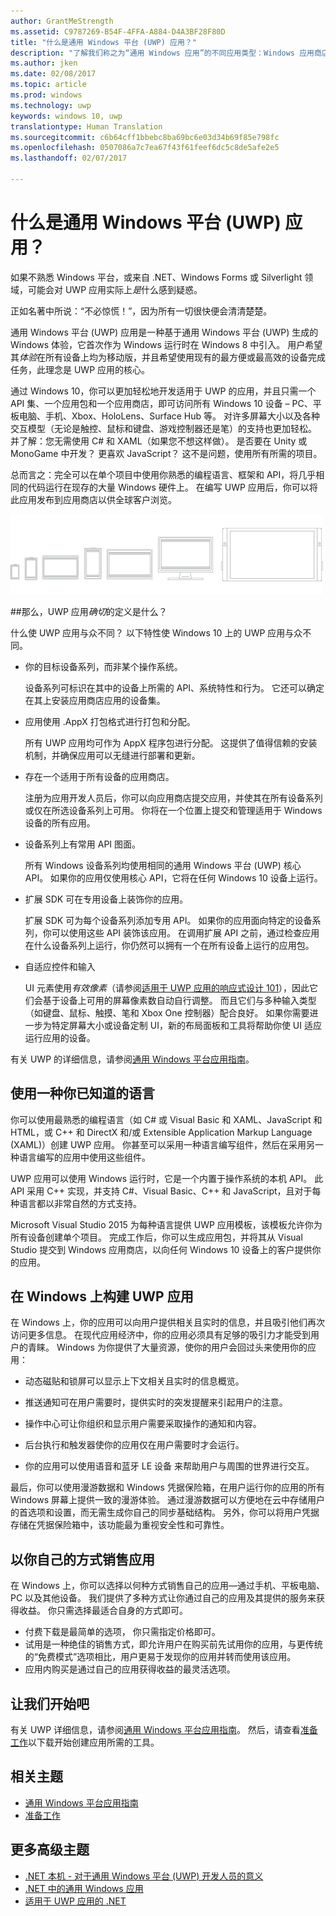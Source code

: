 ```yaml
---
author: GrantMeStrength
ms.assetid: C9787269-B54F-4FFA-A884-D4A3BF28F80D
title: "什么是通用 Windows 平台 (UWP) 应用？"
description: "了解我们称之为“通用 Windows 应用”的不同应用类型：Windows 应用商店应用、Windows Phone 应用商店应用和 Windows 运行时应用。"
ms.author: jken
ms.date: 02/08/2017
ms.topic: article
ms.prod: windows
ms.technology: uwp
keywords: windows 10, uwp
translationtype: Human Translation
ms.sourcegitcommit: c6b64cff1bbebc8ba69bc6e03d34b69f85e798fc
ms.openlocfilehash: 0507086a7c7ea67f43f61feef6dc5c8de5afe2e5
ms.lasthandoff: 02/07/2017

---
```


# <a name="whats-a-universal-windows-platform-uwp-app"></a>什么是通用 Windows 平台 (UWP) 应用？

如果不熟悉 Windows 平台，或来自 .NET、Windows Forms 或 Silverlight 领域，可能会对 UWP 应用实际上*是*什么感到疑惑。 

正如名著中所说：“不必惊慌！”，因为所有一切很快便会清清楚楚。 

通用 Windows 平台 (UWP) 应用是一种基于通用 Windows 平台 (UWP) 生成的 Windows 体验，它首次作为 Windows 运行时在 Windows 8 中引入。 用户希望其*体验*在所有设备上均为移动版，并且希望使用现有的最方便或最高效的设备完成任务，此理念是 UWP 应用的核心。

通过 Windows 10，你可以更加轻松地开发适用于 UWP 的应用，并且只需一个 API 集、一个应用包和一个应用商店，即可访问所有 Windows 10 设备 – PC、平板电脑、手机、Xbox、HoloLens、Surface Hub 等。 对许多屏幕大小以及各种交互模型（无论是触控、鼠标和键盘、游戏控制器还是笔）的支持也更加轻松。 并了解：您无需使用 C# 和 XAML（如果您不想这样做）。 是否要在 Unity 或 MonoGame 中开发？ 更喜欢 JavaScript？ 这不是问题，使用所有所需的项目。

总而言之：完全可以在单个项目中使用你熟悉的编程语言、框架和 API，将几乎相同的代码运行在现存的大量 Windows 硬件上。 在编写 UWP 应用后，你可以将此应用发布到应用商店以供全球客户浏览。

![Windows 支持的设备](images/1894834-hig-device-primer-01-500.png)

##<a name="so-what-exactly-is-a-uwp-app"></a>那么，UWP 应用*确切*的定义是什么？


什么使 UWP 应用与众不同？ 以下特性使 Windows 10 上的 UWP 应用与众不同。

-   你的目标设备系列，而非某个操作系统。

    设备系列可标识在其中的设备上所需的 API、系统特性和行为。 它还可以确定在其上安装应用商店应用的设备集。

-   应用使用 .AppX 打包格式进行打包和分配。

    所有 UWP 应用均可作为 AppX 程序包进行分配。 这提供了值得信赖的安装机制，并确保应用可以无缝进行部署和更新。

-   存在一个适用于所有设备的应用商店。

    注册为应用开发人员后，你可以向应用商店提交应用，并使其在所有设备系列或仅在所选设备系列上可用。 你将在一个位置上提交和管理适用于 Windows 设备的所有应用。

-   设备系列上有常用 API 图面。

    所有 Windows 设备系列均使用相同的通用 Windows 平台 (UWP) 核心 API。 如果你的应用仅使用核心 API，它将在任何 Windows 10 设备上运行。

-   扩展 SDK 可在专用设备上装饰你的应用。

    扩展 SDK 可为每个设备系列添加专用 API。 如果你的应用面向特定的设备系列，你可以使用这些 API 装饰该应用。 在调用扩展 API 之前，通过检查应用在什么设备系列上运行，你仍然可以拥有一个在所有设备上运行的应用包。

-   自适应控件和输入

    UI 元素使用*有效像素*（请参阅[适用于 UWP 应用的响应式设计 101](https://msdn.microsoft.com/library/windows/apps/Dn958435)），因此它们会基于设备上可用的屏幕像素数自动自行调整。 而且它们与多种输入类型（如键盘、鼠标、触摸、笔和 Xbox One 控制器）配合良好。 如果你需要进一步为特定屏幕大小或设备定制 UI，新的布局面板和工具将帮助你使 UI 适应运行应用的设备。

有关 UWP 的详细信息，请参阅[通用 Windows 平台应用指南](universal-application-platform-guide.md)。

## <a name="use-a-language-you-already-know"></a>使用一种你已知道的语言


你可以使用最熟悉的编程语言（如 C# 或 Visual Basic 和 XAML、JavaScript 和 HTML，或 C++ 和 DirectX 和/或 Extensible Application Markup Language (XAML)）创建 UWP 应用。 你甚至可以采用一种语言编写组件，然后在采用另一种语言编写的应用中使用这些组件。

UWP 应用可以使用 Windows 运行时，它是一个内置于操作系统的本机 API。 此 API 采用 C++ 实现，并支持 C#、Visual Basic、C++ 和 JavaScript，且对于每种语言都以非常自然的方式支持。

Microsoft Visual Studio 2015 为每种语言提供 UWP 应用模板，该模板允许你为所有设备创建单个项目。 完成工作后，你可以生成应用包，并将其从 Visual Studio 提交到 Windows 应用商店，以向任何 Windows 10 设备上的客户提供你的应用。

## <a name="uwp-apps-come-to-life-on-windows"></a>在 Windows 上构建 UWP 应用


在 Windows 上，你的应用可以向用户提供相关且实时的信息，并且吸引他们再次访问更多信息。 在现代应用经济中，你的应用必须具有足够的吸引力才能受到用户的青睐。 Windows 为你提供了大量资源，使你的用户会回过头来使用你的应用：

-   动态磁贴和锁屏可以显示上下文相关且实时的信息概览。
-   推送通知可在用户需要时，提供实时的突发提醒来引起用户的注意。

-   操作中心可让你组织和显示用户需要采取操作的通知和内容。

-   后台执行和触发器使你的应用仅在用户需要时才会运行。

-   你的应用可以使用语音和蓝牙 LE 设备 来帮助用户与周围的世界进行交互。

最后，你可以使用漫游数据和 Windows 凭据保险箱，在用户运行你的应用的所有 Windows 屏幕上提供一致的漫游体验。 通过漫游数据可以方便地在云中存储用户的首选项和设置，而无需生成你自己的同步基础结构。 另外，你可以将用户凭据存储在凭据保险箱中，该功能最为重视安全性和可靠性。

##  <a name="monetize-your-app-your-way"></a>以你自己的方式销售应用


在 Windows 上，你可以选择以何种方式销售自己的应用—通过手机、平板电脑、PC 以及其他设备。 我们提供了多种方式让你通过自己的应用及其提供的服务来获得收益。 你只需选择最适合自身的方式即可。

-   付费下载是最简单的选项， 你只需指定价格即可。
-   试用是一种绝佳的销售方式，即允许用户在购买前先试用你的应用，与更传统的“免费模式”选项相比，用户更易于发现你的应用并转而使用该应用。
-   应用内购买是通过自己的应用获得收益的最灵活选项。

## <a name="lets-get-started"></a>让我们开始吧


有关 UWP 详细信息，请参阅[通用 Windows 平台应用指南](universal-application-platform-guide.md)。 然后，请查看[准备工作](get-set-up.md)以下载开始创建应用所需的工具。

## <a name="related-topics"></a>相关主题


* [通用 Windows 平台应用指南](universal-application-platform-guide.md)
* [准备工作](get-set-up.md)

## <a name="more-advanced-topics"></a>更多高级主题

* [.NET 本机 - 对于通用 Windows 平台 (UWP) 开发人员的意义](https://blogs.windows.com/buildingapps/2015/08/20/net-native-what-it-means-for-universal-windows-platform-uwp-developers/#TYsD3tJuBJpK3Hc7.97)
* [.NET 中的通用 Windows 应用](https://blogs.msdn.microsoft.com/dotnet/2015/07/30/universal-windows-apps-in-net)
* [适用于 UWP 应用的 .NET](https://msdn.microsoft.com/en-us/library/mt185501.aspx)

